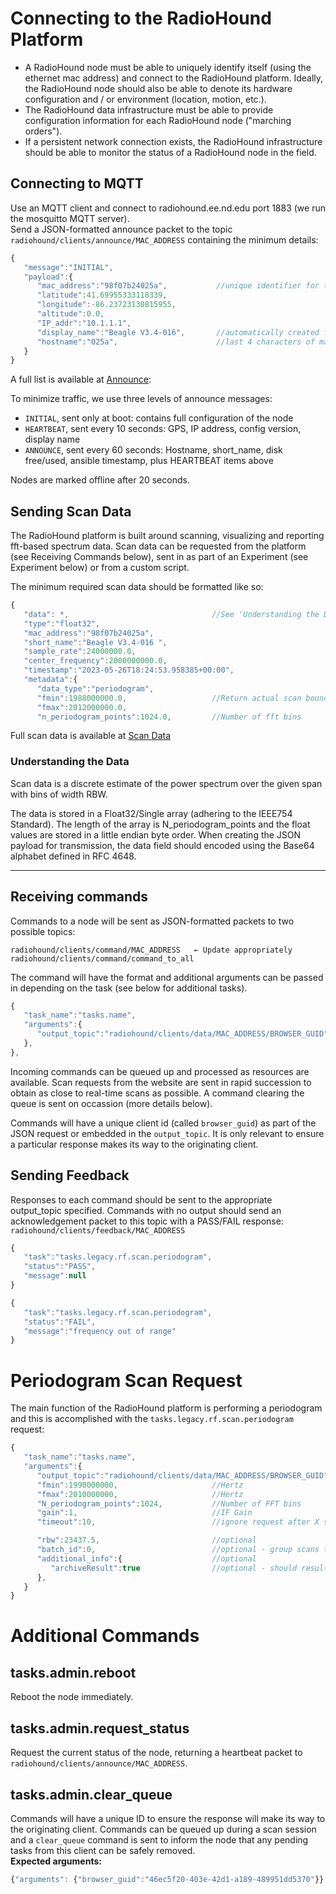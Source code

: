 # Connecting to the RadioHound Platform 
- A RadioHound node must be able to uniquely identify itself (using the ethernet mac address) and connect to the RadioHound platform.  Ideally, the RadioHound node should also be able to denote its hardware configuration and / or environment (location, motion, etc.).  
- The RadioHound data infrastructure must be able to provide configuration information for each RadioHound node ("marching orders").
- If a persistent network connection exists, the RadioHound infrastructure should be able to monitor the status of a RadioHound node in the field.     


## Connecting to MQTT
Use an MQTT client and connect to radiohound.ee.nd.edu port 1883 (we run the mosquitto MQTT server).  
Send a JSON-formatted announce packet to the topic `radiohound/clients/announce/MAC_ADDRESS` containing the minimum details:

```javascript
{
   "message":"INITIAL",
   "payload":{
      "mac_address":"98f07b24025a",           //unique identifier for the node, used heavily within the platform
      "latitude":41.69955333118339,
      "longitude":-86.23723130815955,
      "altitude":0.0,
      "IP_addr":"10.1.1.1",
      "display_name":"Beagle V3.4-016",       //automatically created from group name and RadioHound version/serial
      "hostname":"025a",                      //last 4 characters of mac address
   }
}
```
A full list is available at [Announce](announce.md):

To minimize traffic, we use three levels of announce messages:
- `INITIAL`, sent only at boot: contains full configuration of the node
- `HEARTBEAT`, sent every 10 seconds: GPS, IP address, config version, display name
- `ANNOUNCE`, sent every 60 seconds: Hostname, short_name, disk free/used, ansible timestamp, plus HEARTBEAT items above

Nodes are marked offline after 20 seconds.


## Sending Scan Data

The RadioHound platform is built around scanning, visualizing and reporting fft-based spectrum data.  Scan data can be requested from the platform (see Receiving Commands below), sent in as part of an Experiment (see Experiment below) or from a custom script.  

The minimum required scan data should be formatted like so:

```javascript
{
   "data": *,                                //See 'Understanding the Data' below
   "type":"float32",
   "mac_address":"98f07b24025a",
   "short_name":"Beagle V3.4-016 ",
   "sample_rate":24000000.0,
   "center_frequency":2000000000.0,
   "timestamp":"2023-05-26T18:24:53.958385+00:00",
   "metadata":{
      "data_type":"periodogram",
      "fmin":1988000000.0,                   //Return actual scan boundaries based on hardware capabilities
      "fmax":2012000000.0,
      "n_periodogram_points":1024.0,         //Number of fft bins
```
Full scan data is available at [Scan Data](scandata.md)

### Understanding the Data 

Scan data is a discrete estimate of the power spectrum over the given span with bins of width RBW.  

The data is stored in a Float32/Single array (adhering to the IEEE754 Standard). The length of the array is N_periodogram_points and the float values are stored in a little endian byte order. When creating the JSON payload for transmission, the data field should encoded using the Base64 alphabet defined in RFC 4648.

------------------------







## Receiving commands
Commands to a node will be sent as JSON-formatted packets to two possible topics:

```
radiohound/clients/command/MAC_ADDRESS   ← Update appropriately
radiohound/clients/command/command_to_all
```

The command will have the format and additional arguments can be passed in depending on the task (see below for additional tasks).

```javascript
{
   "task_name":"tasks.name",
   "arguments":{
      "output_topic":"radiohound/clients/data/MAC_ADDRESS/BROWSER_GUID",	//Destination topic in MQTT for reply
   },
},
```

Incoming commands can be queued up and processed as resources are available.  Scan requests from the website are sent in rapid succession to obtain as close to real-time scans as possible.  A command clearing the queue is sent on occassion (more details below).

Commands will have a unique client id (called `browser_guid`) as part of the JSON request or embedded in the `output_topic`.  It is only relevant to ensure a particular response makes its way to the originating client.  

## Sending Feedback
Responses to each command should be sent to the appropriate output_topic specified. Commands with no output should send an acknowledgement packet to this topic with a PASS/FAIL response:
`radiohound/clients/feedback/MAC_ADDRESS`

```javascript
{
   "task":"tasks.legacy.rf.scan.periodogram",
   "status":"PASS",
   "message":null
}
```
```javascript
{
   "task":"tasks.legacy.rf.scan.periodogram",
   "status":"FAIL",
   "message":"frequency out of range"
}
```


# Periodogram Scan Request
The main function of the RadioHound platform is performing a periodogram and this is accomplished with the `tasks.legacy.rf.scan.periodogram` request:

```javascript
{
   "task_name":"tasks.name",
   "arguments":{
      "output_topic":"radiohound/clients/data/MAC_ADDRESS/BROWSER_GUID",	//Destination topic in MQTT for reply      
      "fmin":1990000000,                     //Hertz
      "fmax":2010000000,                     //Hertz
      "N_periodogram_points":1024,           //Number of FFT bins
      "gain":1,                              //IF Gain
      "timeout":10,                          //ignore request after X seconds

      "rbw":23437.5,                         //optional
      "batch_id":0,                          //optional - group scans together, not implemented in GUI
      "additional_info":{                    //optional
         "archiveResult":true                //optional - should result be saved in database
      },
   }
}
```



# Additional Commands

## tasks.admin.reboot
Reboot the node immediately.

## tasks.admin.request_status
Request the current status of the node, returning a heartbeat packet to `radiohound/clients/announce/MAC_ADDRESS`.

## tasks.admin.clear_queue
Commands will have a unique ID to ensure the response will make its way to the originating client.  Commands can be queued up during a scan session and a `clear_queue` command is sent to inform the node that any pending tasks from this client can be safely removed.   
**Expected arguments:**
```javascript
{"arguments": {"browser_guid":"46ec5f20-403e-42d1-a189-489951dd5370"}}
```

